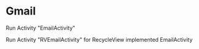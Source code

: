 # Gmail

Run Activity "EmailActivity"

Run Activity "RVEmailActivity" for RecycleView implemented EmailActivity
